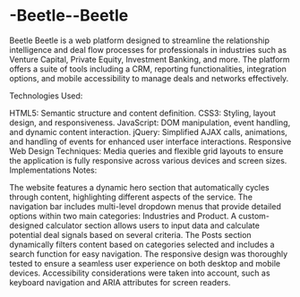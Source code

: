 # -Beetle--Beetle

Beetle Beetle is a web platform designed to streamline the relationship intelligence and deal flow processes for professionals in industries such as Venture Capital, Private Equity, Investment Banking, and more. The platform offers a suite of tools including a CRM, reporting functionalities, integration options, and mobile accessibility to manage deals and networks effectively.

Technologies Used:

HTML5: Semantic structure and content definition.
CSS3: Styling, layout design, and responsiveness.
JavaScript: DOM manipulation, event handling, and dynamic content interaction.
jQuery: Simplified AJAX calls, animations, and handling of events for enhanced user interface interactions.
Responsive Web Design Techniques: Media queries and flexible grid layouts to ensure the application is fully responsive across various devices and screen sizes.
Implementations Notes:

The website features a dynamic hero section that automatically cycles through content, highlighting different aspects of the service.
The navigation bar includes multi-level dropdown menus that provide detailed options within two main categories: Industries and Product.
A custom-designed calculator section allows users to input data and calculate potential deal signals based on several criteria.
The Posts section dynamically filters content based on categories selected and includes a search function for easy navigation.
The responsive design was thoroughly tested to ensure a seamless user experience on both desktop and mobile devices.
Accessibility considerations were taken into account, such as keyboard navigation and ARIA attributes for screen readers.
